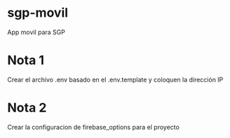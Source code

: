 # sgp-movil
App movil para SGP 

# Nota 1
Crear el archivo .env basado en el .env.template y coloquen la dirección IP

# Nota 2
Crear la configuracion de firebase_options para el proyecto
